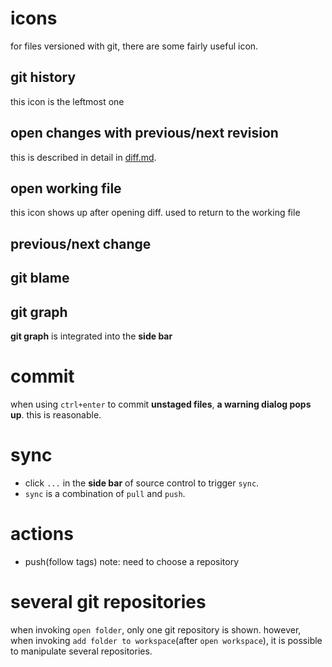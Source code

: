 # icons

for files versioned with git, there are some fairly useful icon.

## git history

this icon is the leftmost one

## open changes with previous/next revision

this is described in detail in [diff.md](diff.md).

## open working file

this icon shows up after opening diff. used to return to the working file

## previous/next change

## git blame

## git graph

**git graph** is integrated into the **side bar**

# commit

when using `ctrl+enter` to commit **unstaged files**, **a warning dialog pops up**. this is reasonable. 

# sync

- click `...` in the **side bar** of source control to
trigger `sync`. 
- `sync` is a combination of `pull` and `push`.

# actions

- push(follow tags) note: need to choose a repository

# several git repositories

when invoking `open folder`, only one git repository is shown. however, when invoking
`add folder to workspace`(after `open workspace`), it is possible to manipulate several
repositories.